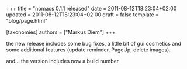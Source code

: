 +++
title = "nomacs 0.1.1 released"
date = 2011-08-12T18:23:04+02:00
updated = 2011-08-12T18:23:04+02:00
draft = false
template = "blog/page.html"

[taxonomies]
authors = ["Markus Diem"]
+++

the new release includes some bug fixes,
a little bit of gui cosmetics and some additional features (update reminder, PageUp, delete images).

and… the version includes now a build number

